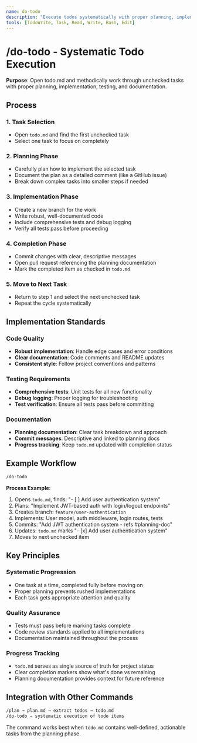 ```yaml
---
name: do-todo
description: "Execute todos systematically with proper planning, implementation, and tracking"
tools: [TodoWrite, Task, Read, Write, Bash, Edit]
---
```


# /do-todo - Systematic Todo Execution

**Purpose**: Open todo.md and methodically work through unchecked tasks with proper planning, implementation, testing, and documentation.

## Process

### 1. Task Selection
- Open `todo.md` and find the first unchecked task
- Select one task to focus on completely

### 2. Planning Phase
- Carefully plan how to implement the selected task
- Document the plan as a detailed comment (like a GitHub issue)
- Break down complex tasks into smaller steps if needed

### 3. Implementation Phase
- Create a new branch for the work
- Write robust, well-documented code
- Include comprehensive tests and debug logging
- Verify all tests pass before proceeding

### 4. Completion Phase
- Commit changes with clear, descriptive messages
- Open pull request referencing the planning documentation
- Mark the completed item as checked in `todo.md`

### 5. Move to Next Task
- Return to step 1 and select the next unchecked task
- Repeat the cycle systematically

## Implementation Standards

### Code Quality
- **Robust implementation**: Handle edge cases and error conditions
- **Clear documentation**: Code comments and README updates
- **Consistent style**: Follow project conventions and patterns

### Testing Requirements
- **Comprehensive tests**: Unit tests for all new functionality
- **Debug logging**: Proper logging for troubleshooting
- **Test verification**: Ensure all tests pass before committing

### Documentation
- **Planning documentation**: Clear task breakdown and approach
- **Commit messages**: Descriptive and linked to planning docs
- **Progress tracking**: Keep `todo.md` updated with completion status

## Example Workflow

```bash
/do-todo
```

**Process Example**:
1. Opens `todo.md`, finds: "- [ ] Add user authentication system"
2. Plans: "Implement JWT-based auth with login/logout endpoints"
3. Creates branch: `feature/user-authentication`
4. Implements: User model, auth middleware, login routes, tests
5. Commits: "Add JWT authentication system - refs #planning-doc"
6. Updates: `todo.md` marks "- [x] Add user authentication system"
7. Moves to next unchecked item

## Key Principles

### Systematic Progression
- One task at a time, completed fully before moving on
- Proper planning prevents rushed implementations
- Each task gets appropriate attention and quality

### Quality Assurance
- Tests must pass before marking tasks complete
- Code review standards applied to all implementations
- Documentation maintained throughout the process

### Progress Tracking
- `todo.md` serves as single source of truth for project status
- Clear completion markers show what's done vs remaining
- Planning documentation provides context for future reference

## Integration with Other Commands

```bash
/plan → plan.md → extract todos → todo.md
/do-todo → systematic execution of todo items
```

The command works best when `todo.md` contains well-defined, actionable tasks from the planning phase.
